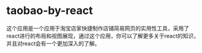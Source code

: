 # taobao-by-react
这个应用是一个应用于淘宝店家快捷制作店铺简易网页的实用性工具，采用了react进行的布局和视图展现，通过这个应用，你可以了解更多关于react的知识，并且对react会有一个更加深入的了解。
